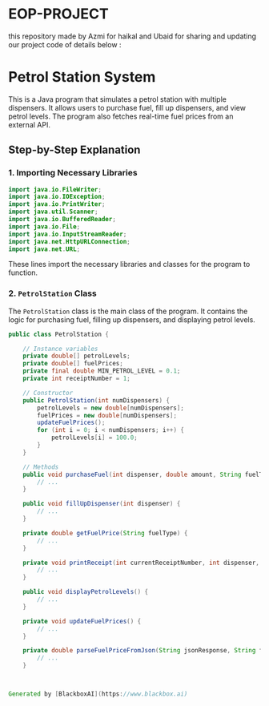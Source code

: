 # EOP-PROJECT
this repository made by Azmi for haikal and Ubaid for sharing and updating our project code of details below :

 # Petrol Station System

This is a Java program that simulates a petrol station with multiple dispensers. It allows users to purchase fuel, fill up dispensers, and view petrol levels. The program also fetches real-time fuel prices from an external API.

## Step-by-Step Explanation

### 1. Importing Necessary Libraries

```java
import java.io.FileWriter;
import java.io.IOException;
import java.io.PrintWriter;
import java.util.Scanner;
import java.io.BufferedReader;
import java.io.File;
import java.io.InputStreamReader;
import java.net.HttpURLConnection;
import java.net.URL;
```

These lines import the necessary libraries and classes for the program to function.

### 2. `PetrolStation` Class

The `PetrolStation` class is the main class of the program. It contains the logic for purchasing fuel, filling up dispensers, and displaying petrol levels.

```java
public class PetrolStation {

    // Instance variables
    private double[] petrolLevels;
    private double[] fuelPrices;
    private final double MIN_PETROL_LEVEL = 0.1;
    private int receiptNumber = 1;

    // Constructor
    public PetrolStation(int numDispensers) {
        petrolLevels = new double[numDispensers];
        fuelPrices = new double[numDispensers];
        updateFuelPrices();
        for (int i = 0; i < numDispensers; i++) {
            petrolLevels[i] = 100.0;
        }
    }

    // Methods
    public void purchaseFuel(int dispenser, double amount, String fuelType) {
        // ...
    }

    public void fillUpDispenser(int dispenser) {
        // ...
    }

    private double getFuelPrice(String fuelType) {
        // ...
    }

    private void printReceipt(int currentReceiptNumber, int dispenser, double litres, String fuelType, double totalPrice) {
        // ...
    }

    public void displayPetrolLevels() {
        // ...
    }

    private void updateFuelPrices() {
        // ...
    }

    private double parseFuelPriceFromJson(String jsonResponse, String fuelType) {
        // ...
    }



Generated by [BlackboxAI](https://www.blackbox.ai)
